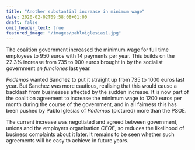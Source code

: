```yaml
---
title: "Another substantial increase in minimum wage"
date: 2020-02-02T09:58:08+01:00
draft: false
omit_header_text: true
featured_image: "/images/pabloiglesias1.jpg"
---
```



The coalition government increased the minimum wage for full time employees to 950 euros with 14 payments per year.  This builds on the 22.3% increase from 735 to 900 euros brought in by the socialist government _en funciones_ last year.

_Podemos_ wanted Sanchez to put it straight up from 735 to 1000 euros last year.  But Sanchez was more cautious, realising that this would cause a backlash from businesses affected by the sudden increase.  It is now part of the coalition agreement to increase the minimum wage to 1200 euros per month during the course of the government, and in all fairness this has been pushed by Pablo Iglesias of _Podemos_ (pictured) more than the PSOE.

The current increase was negotiated and agreed between government, unions and the employers organisation _CEOE_, so reduces the likelihood of business complaints about it later.  It remains to be seen whether such agreements will be easy to achieve in future years.
